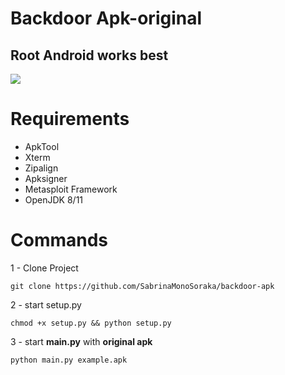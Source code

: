 <h1>Backdoor Apk-original</h1>
<h2>Root Android works best</h2>
<img src="https://cdn.discordapp.com/attachments/581170733565214731/984916967498579988/Captura_de_tela_2022-06-10_172650.png">

# Requirements
- ApkTool
- Xterm
- Zipalign
- Apksigner
- Metasploit Framework
- OpenJDK 8/11

# Commands

<p>1 - Clone Project</p>

```
git clone https://github.com/SabrinaMonoSoraka/backdoor-apk
```

<p>2 - start setup.py</p>

```
chmod +x setup.py && python setup.py
```

<p>3 - start <b>main.py</b> with <b>original apk</b></p>

```
python main.py example.apk
```
